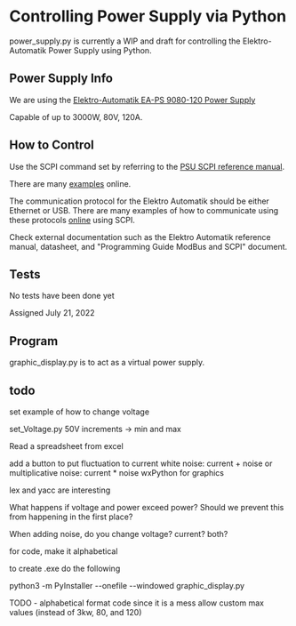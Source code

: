 # Controlling Power Supply via Python

power_supply.py is currently a WIP and draft for controlling the Elektro-Automatik Power Supply using Python.

## Power Supply Info

We are using the [Elektro-Automatik EA-PS 9080-120 Power Supply](https://www.tequipment.net/Elektro-Automatik/EA-PS-9080-120-2U/DC-Power-Supplies/Lab-Power-Supplies/#docs)

Capable of up to 3000W, 80V, 120A.

## How to Control

Use the SCPI command set by referring to the [PSU SCPI reference manual](https://www.envox.eu/bench-power-supply/psu-scpi-reference-manual/psu-scpi-commands-summary/).

There are many [examples](https://www.envox.eu/bench-power-supply/psu-scpi-reference-manual/psu-scpi-programming-examples/) online.

The communication protocol for the Elektro Automatik should be either Ethernet or USB. There are many examples of how to communicate using these protocols [online](https://magna-power.com/learn/kb/instrumentation-programming-with-python) using SCPI.

Check external documentation such as the Elektro Automatik reference manual, datasheet, and "Programming Guide ModBus and SCPI" document.

## Tests

No tests have been done yet

Assigned July 21, 2022

## Program

graphic_display.py is to act as a virtual power supply.

## todo

set example of how to change voltage

set_Voltage.py 50V
increments -> min and max

Read a spreadsheet from excel

add a button to put fluctuation to current
white noise: current + noise
or multiplicative noise: current * noise
wxPython for graphics

lex and yacc are interesting

What happens if voltage and power exceed power? Should we prevent this from happening in the first place?

When adding noise, do you change voltage? current? both?

for code, make it alphabetical

to create .exe do the following

python3 -m PyInstaller --onefile --windowed graphic_display.py 

TODO - alphabetical
format code since it is a mess
allow custom max values (instead of 3kw, 80, and 120)